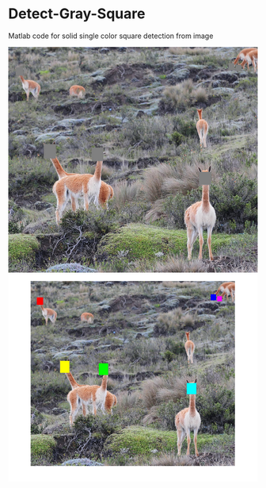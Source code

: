 Detect-Gray-Square
==================

Matlab code for solid single color square detection from image

![Image](https://github.com/pppoe/Detect-Gray-Square/raw/master/large-sample-mask.jpg)
![Result](https://github.com/pppoe/Detect-Gray-Square/raw/master/large-sample-mask-result.png)
